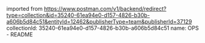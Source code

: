 imported from https://www.postman.com/v1/backend/redirect?type=collection&id=35240-61ea94e0-d157-4826-b30b-a606b5d84c51&entityId=12462&publisherType=team&publisherId=37129
collectionId: 35240-61ea94e0-d157-4826-b30b-a606b5d84c51
name: OPS - README